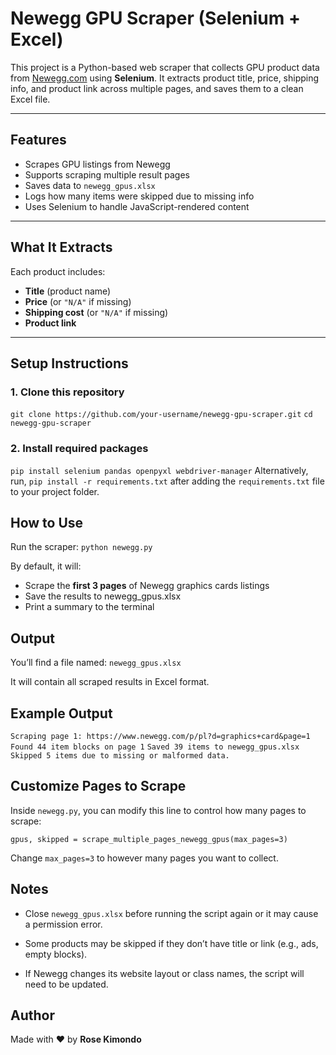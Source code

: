 # Newegg GPU Scraper (Selenium + Excel)

This project is a Python-based web scraper that collects GPU product data from [Newegg.com](https://www.newegg.com) using **Selenium**. It extracts product title, price, shipping info, and product link across multiple pages, and saves them to a clean Excel file.

---

## Features

- Scrapes GPU listings from Newegg
- Supports scraping multiple result pages
- Saves data to `newegg_gpus.xlsx`
- Logs how many items were skipped due to missing info
- Uses Selenium to handle JavaScript-rendered content

---

## What It Extracts

Each product includes:

- **Title** (product name)
- **Price** (or `"N/A"` if missing)
- **Shipping cost** (or `"N/A"` if missing)
- **Product link**

---

## Setup Instructions

### 1. Clone this repository

`git clone https://github.com/your-username/newegg-gpu-scraper.git`
`cd newegg-gpu-scraper`

### 2. Install required packages
`pip install selenium pandas openpyxl webdriver-manager`
Alternatively, run, `pip install -r requirements.txt` after adding the `requirements.txt` file to your project folder.

## How to Use
Run the scraper:
`python newegg.py`

By default, it will:
- Scrape the **first 3 pages** of Newegg graphics cards listings
- Save the results to newegg_gpus.xlsx
- Print a summary to the terminal

## Output
You’ll find a file named:
`newegg_gpus.xlsx`

It will contain all scraped results in Excel format.

## Example Output
`Scraping page 1: https://www.newegg.com/p/pl?d=graphics+card&page=1`
`Found 44 item blocks on page 1`
`Saved 39 items to newegg_gpus.xlsx`
`Skipped 5 items due to missing or malformed data.`

## Customize Pages to Scrape
Inside `newegg.py`, you can modify this line to control how many pages to scrape:

`gpus, skipped = scrape_multiple_pages_newegg_gpus(max_pages=3)`

Change `max_pages=3` to however many pages you want to collect.

## Notes
- Close `newegg_gpus.xlsx` before running the script again or it may cause a permission error.

- Some products may be skipped if they don’t have title or link (e.g., ads, empty blocks).

- If Newegg changes its website layout or class names, the script will need to be updated.

## Author
Made with ❤️ by **Rose Kimondo**


